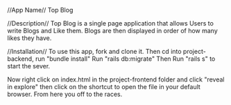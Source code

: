 //App Name//
Top Blog

//Description//
Top Blog is a single page application that allows Users to write Blogs and Like them. Blogs are then displayed in order of how many likes they have.

//Installation//
To use this app, fork and clone it. Then cd into project-backend, run "bundle install" Run "rails db:migrate" Then Run "rails s" to start the sever.

Now right click on index.html in the project-frontend folder and click "reveal in explore" then click on the shortcut to open the file in your default browser. From here you off to the races.